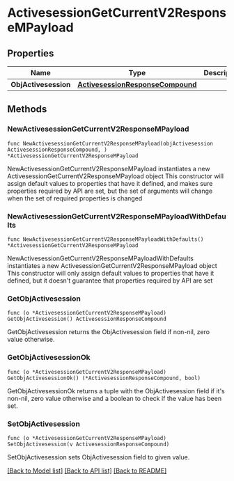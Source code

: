 # ActivesessionGetCurrentV2ResponseMPayload

## Properties

Name | Type | Description | Notes
------------ | ------------- | ------------- | -------------
**ObjActivesession** | [**ActivesessionResponseCompound**](ActivesessionResponseCompound.md) |  | 

## Methods

### NewActivesessionGetCurrentV2ResponseMPayload

`func NewActivesessionGetCurrentV2ResponseMPayload(objActivesession ActivesessionResponseCompound, ) *ActivesessionGetCurrentV2ResponseMPayload`

NewActivesessionGetCurrentV2ResponseMPayload instantiates a new ActivesessionGetCurrentV2ResponseMPayload object
This constructor will assign default values to properties that have it defined,
and makes sure properties required by API are set, but the set of arguments
will change when the set of required properties is changed

### NewActivesessionGetCurrentV2ResponseMPayloadWithDefaults

`func NewActivesessionGetCurrentV2ResponseMPayloadWithDefaults() *ActivesessionGetCurrentV2ResponseMPayload`

NewActivesessionGetCurrentV2ResponseMPayloadWithDefaults instantiates a new ActivesessionGetCurrentV2ResponseMPayload object
This constructor will only assign default values to properties that have it defined,
but it doesn't guarantee that properties required by API are set

### GetObjActivesession

`func (o *ActivesessionGetCurrentV2ResponseMPayload) GetObjActivesession() ActivesessionResponseCompound`

GetObjActivesession returns the ObjActivesession field if non-nil, zero value otherwise.

### GetObjActivesessionOk

`func (o *ActivesessionGetCurrentV2ResponseMPayload) GetObjActivesessionOk() (*ActivesessionResponseCompound, bool)`

GetObjActivesessionOk returns a tuple with the ObjActivesession field if it's non-nil, zero value otherwise
and a boolean to check if the value has been set.

### SetObjActivesession

`func (o *ActivesessionGetCurrentV2ResponseMPayload) SetObjActivesession(v ActivesessionResponseCompound)`

SetObjActivesession sets ObjActivesession field to given value.



[[Back to Model list]](../README.md#documentation-for-models) [[Back to API list]](../README.md#documentation-for-api-endpoints) [[Back to README]](../README.md)


